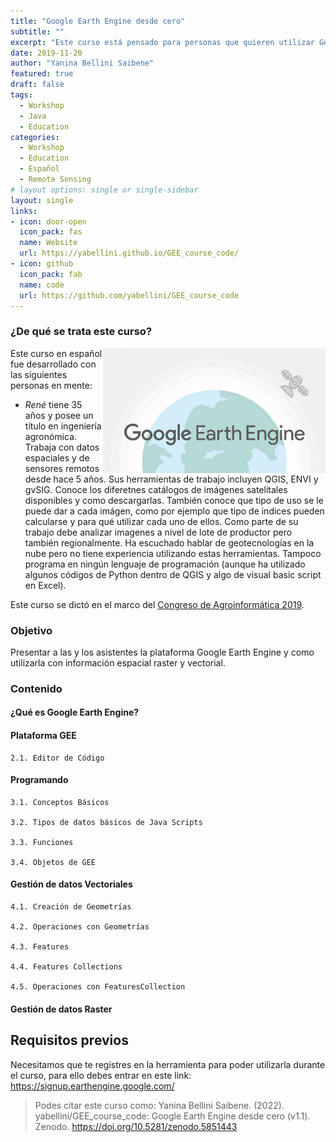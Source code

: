 ```yaml
---
title: "Google Earth Engine desde cero"
subtitle: ""
excerpt: "Este curso está pensado para personas que quieren utilizar Google Earth Engine (GEE) para realizar tareas con información espacial raster y vectorial"
date: 2019-11-20
author: "Yanina Bellini Saibene"
featured: true
draft: false
tags:
  - Workshop
  - Java
  - Education
categories:
  - Workshop
  - Education
  - Español
  - Remote Sensing
# layout options: single or single-sidebar
layout: single
links:
- icon: door-open
  icon_pack: fas
  name: Website
  url: https://yabellini.github.io/GEE_course_code/
- icon: github
  icon_pack: fab
  name: code
  url: https://github.com/yabellini/GEE_course_code
---
```


### ¿De qué se trata este curso?

<img src='featured.png' align="right" height="200" alt='Un mundo con un satelite y el texto Google Earth Engine'/>

Este curso en español fue desarrollado con las siguientes personas en mente:

* _René_ tiene 35 años y posee un título en ingeniería agronómica. Trabaja con datos espaciales y de sensores remotos desde hace 5 años. Sus herramientas de trabajo incluyen QGIS, ENVI y gvSIG. Conoce los diferetnes catálogos de imágenes satelitales disponibles y como descargarlas. También conoce que tipo de uso se le puede dar a cada imágen, como por ejemplo que tipo de indices pueden calcularse y para qué utilizar cada uno de ellos. Como parte de su trabajo debe analizar imagenes a nivel de lote de productor pero también regionalmente. Ha escuchado hablar de geotecnologías en la nube pero no tiene experiencia utilizando estas herramientas. Tampoco programa en ningún lenguaje de programación (aunque ha utilizado algunos códigos de Python dentro de QGIS y algo de visual basic script en Excel).

Este curso se dictó en el marco del [Congreso de Agroinformática 2019](http://48jaiio.sadio.org.ar/Anales/Cai/Presentacion).

### Objetivo

Presentar a las y los asistentes la plataforma Google Earth Engine y como utilizarla con información espacial raster y vectorial.

### Contenido

#### ¿Qué es Google Earth Engine?

#### Plataforma GEE

    2.1. Editor de Código

#### Programando

    3.1. Conceptos Básicos

    3.2. Tipos de datos básicos de Java Scripts

    3.3. Funciones

    3.4. Objetos de GEE

#### Gestión de datos Vectoriales

    4.1. Creación de Geometrías

    4.2. Operaciones con Geometrías

    4.3. Features

    4.4. Features Collections

    4.5. Operaciones con FeaturesCollection

#### Gestión de datos Raster

## Requisitos previos

Necesitamos que te registres en la herramienta para poder utilizarla durante el curso, para ello debes entrar en este link: https://signup.earthengine.google.com/



> Podes citar este curso como: Yanina Bellini Saibene. (2022). yabellini/GEE_course_code: Google Earth Engine desde cero (v1.1). Zenodo. https://doi.org/10.5281/zenodo.5851443
